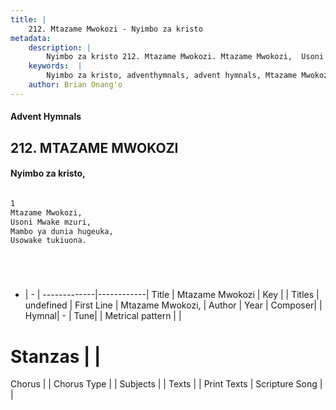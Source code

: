 ```yaml
---
title: |
    212. Mtazame Mwokozi - Nyimbo za kristo
metadata:
    description: |
        Nyimbo za kristo 212. Mtazame Mwokozi. Mtazame Mwokozi,  Usoni Mwake mzuri,  Mambo ya dunia hugeuka,  Usowake tukiuona.      
    keywords:  |
        Nyimbo za kristo, adventhymnals, advent hymnals, Mtazame Mwokozi, Mtazame Mwokozi, . 
    author: Brian Onang'o
---
```


#### Advent Hymnals
## 212. MTAZAME MWOKOZI
####  Nyimbo za kristo,

```txt

1
Mtazame Mwokozi, 
Usoni Mwake mzuri, 
Mambo ya dunia hugeuka, 
Usowake tukiuona.






```

- |   -  |
-------------|------------|
Title | Mtazame Mwokozi |
Key |  |
Titles | undefined |
First Line | Mtazame Mwokozi,  |
Author | 
Year | 
Composer| |
Hymnal|  - |
Tune|  |
Metrical pattern | |
# Stanzas |  |
Chorus |  |
Chorus Type |  |
Subjects | |
Texts |  |
Print Texts | 
Scripture Song |  |
    
